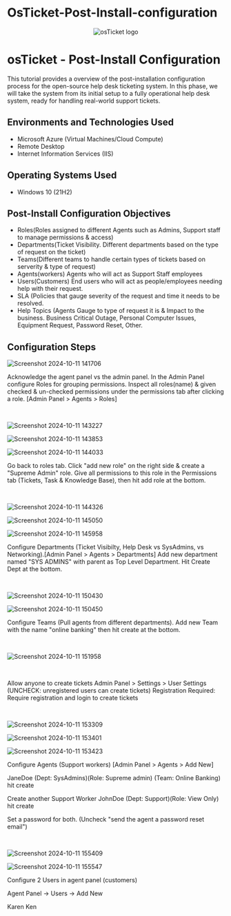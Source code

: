 # OsTicket-Post-Install-configuration

<p align="center">
<img src="https://i.imgur.com/Clzj7Xs.png" alt="osTicket logo"/>
</p>

<h1>osTicket - Post-Install Configuration</h1>
This tutorial provides a overview of the post-installation configuration process for the open-source help desk ticketing system. In this phase, we will take the system from its initial setup to a fully operational help desk system, ready for handling real-world support tickets.<br />

<h2>Environments and Technologies Used</h2>

- Microsoft Azure (Virtual Machines/Cloud Compute)
- Remote Desktop
- Internet Information Services (IIS)

<h2>Operating Systems Used </h2>

- Windows 10</b> (21H2)

<h2>Post-Install Configuration Objectives</h2>

- Roles(Roles assigned to different Agents such as Admins, Support staff to manage permissions & access)
- Departments(Ticket Visibility. Different departments based on the type of request on the ticket)
- Teams(Different teams to handle certain types of tickets based on serverity & type of request)
- Agents(workers)  Agents who will act as Support Staff employees 
- Users(Customers) End users who will act as people/employees needing help with their request.
- SLA (Policies that gauge severity of the request and time it needs to be resolved.
- Help Topics (Agents Gauge to type of request it is & Impact to the business. Business Critical Outage,
Personal Computer Issues,
Equipment Request,
Password Reset,
Other.


<h2>Configuration Steps</h2>

<p>

![Screenshot 2024-10-11 141706](https://github.com/user-attachments/assets/cf44e18d-1753-4a7e-b324-1a71061980cf)

</p>
<p>
Acknowledge the agent panel vs the admin panel. In the Admin Panel configure Roles for grouping permissions. Inspect all roles(name) & given checked & un-checked permissions under the permissions tab after clicking a role.
[Admin Panel > Agents > Roles]
</p>
<br />

<p>

![Screenshot 2024-10-11 143227](https://github.com/user-attachments/assets/c8f23b52-7386-49e3-90ed-fa0debe30bd3)

![Screenshot 2024-10-11 143853](https://github.com/user-attachments/assets/f1702bd8-db48-4c23-81ba-2ed0a4c574d1)

![Screenshot 2024-10-11 144033](https://github.com/user-attachments/assets/6ac9048c-31a1-45a4-835b-f8c2d34b5420)


</p>
<p>
Go back to roles tab. Click "add new role" on the right side & create a "Supreme Admin" role. Give all permissions to this role in the Permissions tab (Tickets, Task & Knowledge Base), then hit add role at the bottom. 
</p>
<br />

<p>

![Screenshot 2024-10-11 144326](https://github.com/user-attachments/assets/db6a08b6-0ae1-426e-9623-6decefdbcd5c)

![Screenshot 2024-10-11 145050](https://github.com/user-attachments/assets/678980c4-faf8-4b78-b90f-6f7091133d11)

![Screenshot 2024-10-11 145958](https://github.com/user-attachments/assets/1de69b8f-82ff-4566-a3e7-7c53ff75ea67)

</p>
<p>
Configure Departments (Ticket Visibilty, Help Desk vs SysAdmins, vs Networking).[Admin Panel > Agents > Departments] 
Add new department named "SYS ADMINS" with parent as Top Level Department. Hit Create Dept at the bottom.
</p>
<br />

<p>

![Screenshot 2024-10-11 150430](https://github.com/user-attachments/assets/2bcca3d1-2814-48bd-8566-0c9b09f9505c)

![Screenshot 2024-10-11 150450](https://github.com/user-attachments/assets/a8be33aa-056f-4688-bee7-7d7065fa67c2)

</p>
<p>

Configure Teams (Pull agents from different departments). Add new Team with the name "online banking" then hit create at the bottom.

</p>
<br />

<p>

![Screenshot 2024-10-11 151958](https://github.com/user-attachments/assets/1b33d0bb-7ed1-436f-b1f7-e88f7963d79b)

</p>
<br />

<p>

Allow anyone to create tickets
Admin Panel > Settings > User Settings (UNCHECK: unregistered users can create tickets)
Registration Required: Require registration and login to create tickets 

</p>
<br />

<p>

![Screenshot 2024-10-11 153309](https://github.com/user-attachments/assets/9ab338e6-2b51-4378-95f4-b0e1083bb4e2)

![Screenshot 2024-10-11 153401](https://github.com/user-attachments/assets/2eb21ecb-9009-41d5-ada5-891c66615554)

![Screenshot 2024-10-11 153423](https://github.com/user-attachments/assets/be1984e0-f87f-4c41-8270-60e60b464fe2)

Configure Agents (Support workers)
[Admin Panel > Agents > Add New]


JaneDoe (Dept: SysAdmins)(Role: Supreme admin) (Team: Online Banking) hit create

Create another Support Worker
JohnDoe (Dept: Support)(Role: View Only) hit create 

Set a password for both. (Uncheck "send the agent a password reset email")

</p>
<br />

<p>

![Screenshot 2024-10-11 155409](https://github.com/user-attachments/assets/e8e26831-53f7-4afb-b8bb-a925b958e602)


![Screenshot 2024-10-11 155547](https://github.com/user-attachments/assets/d7ef8243-ef25-4378-87fa-251e96c740a3)

Configure 2 Users in agent panel (customers)

Agent Panel -> Users -> Add New

Karen
Ken






